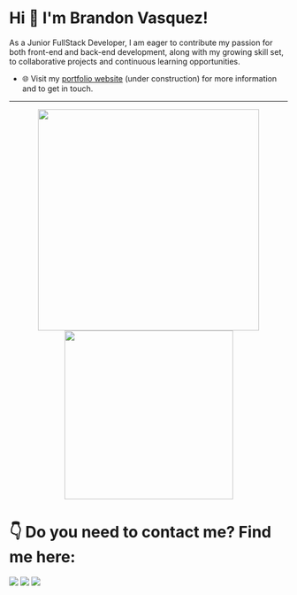 # Hi 👋 I'm Brandon Vasquez!
As a Junior FullStack Developer, I am eager to contribute my passion for both front-end and back-end development, along with my growing skill set, to collaborative projects and continuous learning opportunities.

- 🌐 Visit my [portfolio website]() (under construction) for more information and to get in touch.

---

<p align="center">
    <img src="https://github-readme-stats.vercel.app/api?username=Jaskett&theme=swift&show_icons=true" width="400">
    <img src="https://github-readme-stats.vercel.app/api/top-langs/?username=Jaskett&layout=compact" width="305">
</p>

# 👇 Do you need to contact me? Find me here:
<p>
    <a href="mailto:brandonv5698@gmail.com"><img src="https://img.shields.io/badge/e‑mail-D14836.svg?style=for-the-badge&logo=GMail&logoColor=white"/></a>
    <a href="https://instagram.com/jask.exe"><img src="https://img.shields.io/badge/instagram-E4405F.svg?style=for-the-badge&logo=instagram&logoColor=white"/></a>
    <a href="https://www.linkedin.com/in/brandon-pierluigi-conrado-vasquez-tuesta/"><img src="https://img.shields.io/badge/linkedin-0077B5.svg?style=for-the-badge&logo=linkedin&logoColor=white"/></a>
</p>
